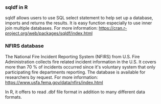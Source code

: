 ### sqldf in R
sqldf allows users to use SQL select statement to help set up a database, imports and returns the results. 
It is easy function especially to use inner join multiple databases. 
For more information: https://cran.r-project.org/web/packages/sqldf/index.html

### NFIRS database
The National Fire Incident Reporting System (NFIRS) from U.S. Fire Administration collects fire related incident information in the U.S. It covers more than 70 % of incidents occurred since it's voluntary system that only participating fire departments reporting. The database is available for researchers by request.
For more information: https://www.usfa.fema.gov/data/nfirs/index.html

In R, it offers to read .dbf file format in addition to many different data formats. 
